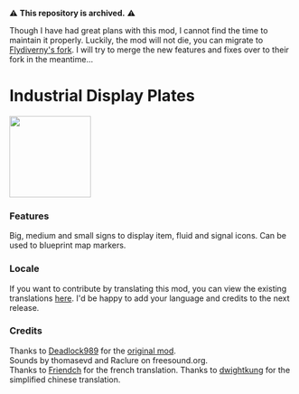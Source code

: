 ⚠ **This repository is archived.** ⚠

Though I have had great plans with this mod, I cannot find the time to maintain it properly. Luckily, the mod will not die, you can migrate to [Flydiverny's fork](https://github.com/Flydiverny/IndustrialDisplayPlates). I will try to merge the new features and fixes over to their fork in the meantime...

# Industrial Display Plates
<img src="https://raw.githubusercontent.com/Wyrrrd/IndustrialDisplayPlates/master/thumbnail.png" width="144" height="144">

### Features
Big, medium and small signs to display item, fluid and signal icons. Can be used to blueprint map markers.

### Locale
If you want to contribute by translating this mod, you can view the existing translations [here](https://github.com/Wyrrrd/IndustrialDisplayPlates/tree/master/locale). I'd be happy to add your language and credits to the next release.

### Credits
Thanks to [Deadlock989](https://mods.factorio.com/user/Deadlock989) for the [original mod](https://mods.factorio.com/mod/IndustrialDisplays).  
Sounds by thomasevd and Raclure on freesound.org.  
Thanks to [Friendch](https://mods.factorio.com/user/Friendch) for the french translation.
Thanks to [dwightkung](https://github.com/dwightkung) for the simplified chinese translation.
